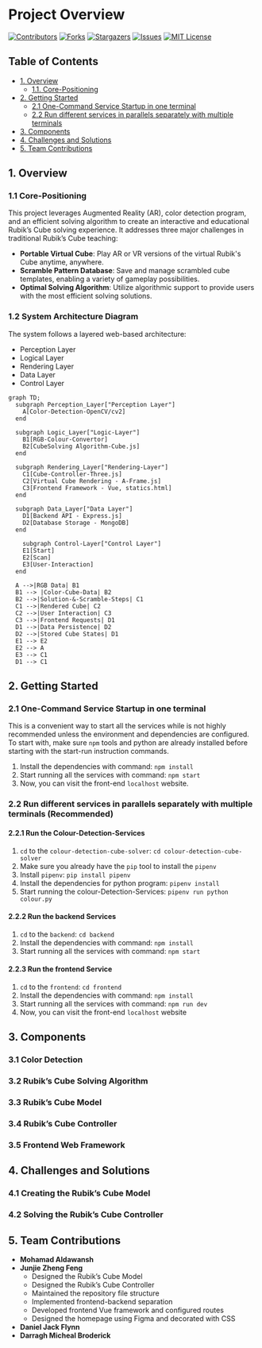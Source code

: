 # Project Overview
[![Contributors][contributors-shield]][contributors-url]
[![Forks][forks-shield]][forks-url]
[![Stargazers][stars-shield]][stars-url]
[![Issues][issues-shield]][issues-url]
[![MIT License][license-shield]][license-url]

## Table of Contents

- [1. Overview](#1-overview)
  - [1.1. Core-Positioning](#11-core-positioning)
- [2. Getting Started](#2-getting-started)
  - [2.1  One-Command Service Startup in one terminal
    ](#21-one-command-service-startup-in-one-terminal)
  - [2.2 Run different services in parallels separately with multiple terminals
    ](#22-run-different-services-in-parallels-separately-with-multiple-terminals-recommended)
- [3. Components](#3-components)
- [4. Challenges and Solutions](#4-challenges-and-solutions)
- [5. Team Contributions](#5-team-contributions)

## 1. Overview
### 1.1 Core-Positioning
This project leverages Augmented Reality (AR), color detection program, and an efficient solving algorithm to create an interactive and educational Rubik’s Cube solving experience. It addresses three major challenges in traditional Rubik’s Cube teaching:
- **Portable Virtual Cube**: Play AR or VR versions of the virtual Rubik's Cube anytime, anywhere.
- **Scramble Pattern Database**: Save and manage scrambled cube templates, enabling a variety of gameplay possibilities.
- **Optimal Solving Algorithm**: Utilize algorithmic support to provide users with the most efficient solving solutions.
### 1.2 System Architecture Diagram 
The system follows a layered web-based architecture:
- Perception Layer
- Logical Layer
- Rendering Layer
- Data Layer
- Control Layer


```mermaid
graph TD;
  subgraph Perception_Layer["Perception Layer"]
    A[Color-Detection-OpenCV/cv2]
  end

  subgraph Logic_Layer["Logic-Layer"]
    B1[RGB-Colour-Convertor]
    B2[CubeSolving Algorithm-Cube.js]
  end

  subgraph Rendering_Layer["Rendering-Layer"]
    C1[Cube-Controller-Three.js]
    C2[Virtual Cube Rendering - A-Frame.js]
    C3[Frontend Framework - Vue, statics.html]
  end

  subgraph Data_Layer["Data Layer"]
    D1[Backend API - Express.js]
    D2[Database Storage - MongoDB]
  end

    subgraph Control-Layer["Control Layer"]
    E1[Start]
    E2[Scan]
    E3[User-Interaction]
  end

  A -->|RGB Data| B1
  B1 --> |Color-Cube-Data| B2
  B2 -->|Solution-&-Scramble-Steps| C1
  C1 -->|Rendered Cube| C2
  C2 -->|User Interaction| C3
  C3 -->|Frontend Requests| D1
  D1 -->|Data Persistence| D2
  D2 -->|Stored Cube States| D1
  E1 --> E2
  E2 --> A
  E3 --> C1
  D1 --> C1
```


## 2. Getting Started
### 2.1 One-Command Service Startup in one terminal
This is a convenient way to start all the services while is not highly recommended unless the environment and dependencies are configured.
To start with, make sure `npm` tools and python are already installed before starting with the start-run instruction commands.
1. Install the dependencies with command: ```npm install```
2. Start running all the services with command: ```npm start```
3. Now, you can visit the front-end ```localhost``` website.
### 2.2 Run different services in parallels separately with multiple terminals (Recommended)
#### 2.2.1 Run the Colour-Detection-Services
1. ```cd``` to the ```colour-detection-cube-solver```: ```cd colour-detection-cube-solver```
2. Make sure you already have the ```pip``` tool to install the ```pipenv```
3. Install ```pipenv```: ```pip install pipenv```
4. Install the dependencies for python program: ```pipenv install```
5. Start running the colour-Detection-Services: ```pipenv run python colour.py```
#### 2.2.2 Run the backend Services
1. ```cd``` to the ```backend```: ```cd backend```
2. Install the dependencies with command: ```npm install```
3. Start running all the services with command: ```npm start```
#### 2.2.3 Run the frontend Service
1. ```cd``` to the ```frontend```: ```cd frontend```
2. Install the dependencies with command: ```npm install```
3. Start running all the services with command: ```npm run dev```
4. Now, you can visit the front-end ```localhost``` website

## 3. Components
### 3.1 Color Detection
### 3.2 Rubik’s Cube Solving Algorithm
### 3.3 Rubik’s Cube Model
### 3.4 Rubik’s Cube Controller
### 3.5 Frontend Web Framework

## 4. Challenges and Solutions
### 4.1 Creating the Rubik’s Cube Model
### 4.2 Solving the Rubik’s Cube Controller

## 5. Team Contributions
- **Mohamad Aldawansh**
- **Junjie Zheng Feng**
  - Designed the Rubik’s Cube Model
  - Designed the Rubik’s Cube Controller
  - Maintained the repository file structure
  - Implemented frontend-backend separation
  - Developed frontend Vue framework and configured routes
  - Designed the homepage using Figma and decorated with CSS
- **Daniel Jack Flynn**
- **Darragh Micheal Broderick**

<!-- links -->
[your-project-path]:mohamad03aldawamnah/rubik-s-cube-AR
[contributors-shield]: https://img.shields.io/github/contributors/mohamad03aldawamnah/rubik-s-cube-AR.svg?style=flat-square
[contributors-url]: https://github.com/mohamad03aldawamnah/rubik-s-cube-AR/graphs/contributors
[forks-shield]: https://img.shields.io/github/forks/mohamad03aldawamnah/rubik-s-cube-AR.svg?style=flat-square
[forks-url]: https://github.com/mohamad03aldawamnah/rubik-s-cube-AR/network/members
[stars-shield]: https://img.shields.io/github/stars/mohamad03aldawamnah/rubik-s-cube-AR.svg?style=flat-square
[stars-url]: https://github.com/mohamad03aldawamnah/rubik-s-cube-AR/stargazers
[issues-shield]: https://img.shields.io/github/issues/mohamad03aldawamnah/rubik-s-cube-AR.svg?style=flat-square
[issues-url]: https://github.com/mohamad03aldawamnah/rubik-s-cube-AR/issues
[license-shield]: https://img.shields.io/github/license/mohamad03aldawamnah/rubik-s-cube-AR.svg?style=flat-square
[license-url]: https://github.com/mohamad03aldawamnah/rubik-s-cube-AR/blob/master/LICENSE.txt
